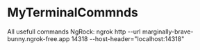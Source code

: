 # MyTerminalCommnds
All usefull commands
NgRock:
ngrok http --url marginally-brave-bunny.ngrok-free.app 14318 --host-header="localhost:14318"  
